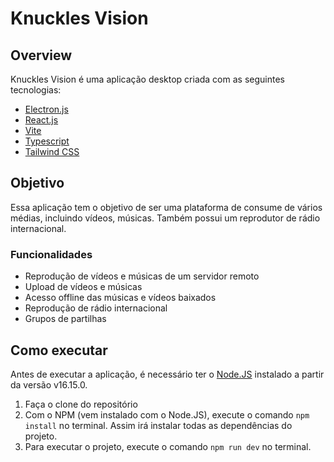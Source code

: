 # Knuckles Vision

## Overview

Knuckles Vision é uma aplicação desktop criada com as seguintes tecnologias:

* [Electron.js](https://www.electronjs.org/)
* [React.js](https://reactjs.org/)
* [Vite](https://vitejs.dev/)
* [Typescript](https://www.typescriptlang.org/)
* [Tailwind CSS](https://tailwindcss.com/)

## Objetivo

Essa aplicação tem o objetivo de ser uma plataforma de consume de vários médias, incluindo vídeos, músicas. Também possui um reprodutor de rádio internacional.

### Funcionalidades

* Reprodução de vídeos e músicas de um servidor remoto
* Upload de vídeos e músicas
* Acesso offline das músicas e vídeos baixados
* Reprodução de rádio internacional
* Grupos de partilhas

## Como executar

Antes de executar a aplicação, é necessário ter o [Node.JS](https://nodejs.org/en/download/) instalado a partir da versão v16.15.0.

1. Faça o clone do repositório
2. Com o NPM (vem instalado com o Node.JS), execute o comando `npm install` no terminal. Assim irá instalar todas as dependências do projeto.
3. Para executar o projeto, execute o comando `npm run dev` no terminal.